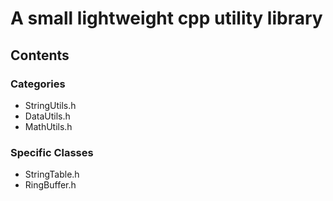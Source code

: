 # A small lightweight cpp utility library

## Contents
### Categories
* StringUtils.h
* DataUtils.h
* MathUtils.h

### Specific Classes
* StringTable.h
* RingBuffer.h
